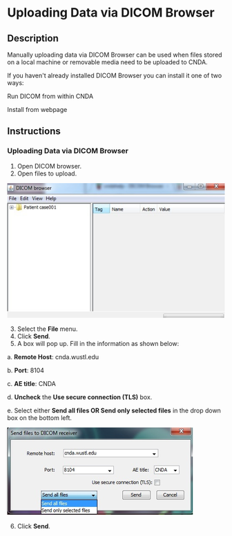 #  Uploading Data via DICOM Browser

## Description
Manually uploading data via DICOM Browser can be used when files stored on a local machine or removable media need to be uploaded to CNDA.

If you haven't already installed DICOM Browser you can install it one of two ways:

Run DICOM from within CNDA

Install from webpage

## Instructions
### Uploading Data via DICOM Browser
1. Open DICOM browser.
2. Open files to upload.

![dicom browser](images/UpLoadDataDicom1.jpg)

3. Select the **File** menu.
4. Click **Send**.
5. A box will pop up. Fill in the information as shown below:
   
  a. **Remote Host**: cnda.wustl.edu
  
  b. **Port**: 8104
  
  c. **AE title**: CNDA
  
  d. **Uncheck** the **Use secure connection (TLS)** box.
  
  e. Select either **Send all files OR Send only selected files** in the drop down box on the bottom left.

![send files](images/UpLoadDataDicom2.jpg)

6. Click **Send**.
